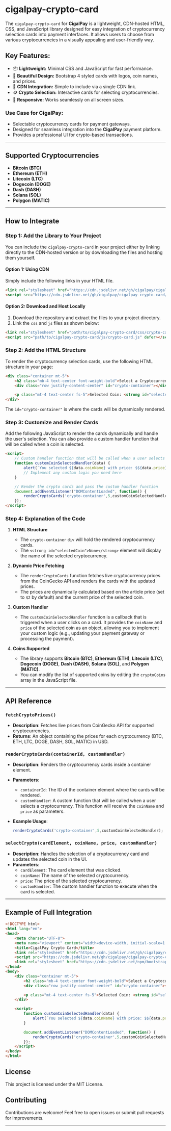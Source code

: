 # cigalpay-crypto-card

The `cigalpay-crypto-card` for **CigalPay** is a lightweight, CDN-hosted HTML, CSS, and JavaScript library designed for easy integration of cryptocurrency selection cards into payment interfaces. It allows users to choose from various cryptocurrencies in a visually appealing and user-friendly way.

## **Key Features:**

- 📦 **Lightweight:** Minimal CSS and JavaScript for fast performance.
- 🎨 **Beautiful Design:** Bootstrap 4 styled cards with logos, coin names, and prices.
- 🔗 **CDN Integration:** Simple to include via a single CDN link.
- 🪙 **Crypto Selection:** Interactive cards for selecting cryptocurrencies.
- 📱 **Responsive:** Works seamlessly on all screen sizes.

### **Use Case for CigalPay:**

- Selectable cryptocurrency cards for payment gateways.
- Designed for seamless integration into the **CigalPay** payment platform.
- Provides a professional UI for crypto-based transactions.

---

## Supported Cryptocurrencies

- **Bitcoin (BTC)**
- **Ethereum (ETH)**
- **Litecoin (LTC)**
- **Dogecoin (DOGE)**
- **Dash (DASH)**
- **Solana (SOL)**
- **Polygon (MATIC)**

---

## How to Integrate

### Step 1: Add the Library to Your Project

You can include the `cigalpay-crypto-card` in your project either by linking directly to the CDN-hosted version or by downloading the files and hosting them yourself.

#### **Option 1: Using CDN**

Simply include the following links in your HTML file.

```html
<link rel="stylesheet" href="https://cdn.jsdelivr.net/gh/cigalpay/cigalpay-crypto-card/css/crypto-card.css">
<script src="https://cdn.jsdelivr.net/gh/cigalpay/cigalpay-crypto-card/js/crypto-card.js" defer></script>
```

#### **Option 2: Download and Host Locally**

1. Download the repository and extract the files to your project directory.
2. Link the `css` and `js` files as shown below:

```html
<link rel="stylesheet" href="path/to/cigalpay-crypto-card/css/crypto-card.css">
<script src="path/to/cigalpay-crypto-card/js/crypto-card.js" defer></script>
```

### Step 2: Add the HTML Structure

To render the cryptocurrency selection cards, use the following HTML structure in your page:

```html
<div class="container mt-5">
    <h2 class="mb-4 text-center font-weight-bold">Select a Cryptocurrency for Payment</h2>
    <div class="row justify-content-center" id="crypto-container"></div>

    <p class="mt-4 text-center fs-5">Selected Coin: <strong id="selectedCoin">None</strong></p>
</div>
```

The `id="crypto-container"` is where the cards will be dynamically rendered.

### Step 3: Customize and Render Cards

Add the following JavaScript to render the cards dynamically and handle the user's selection. You can also provide a custom handler function that will be called when a coin is selected.

```html
<script>
    // Custom handler function that will be called when a user selects a coin
    function customCoinSelectedHandler(data) {
        alert(`You selected ${data.coinName} with price: $${data.price}`);
        // Implement any custom logic you need here
    }

    // Render the crypto cards and pass the custom handler function
    document.addEventListener("DOMContentLoaded", function() {
        renderCryptoCards('crypto-container',5,customCoinSelectedHandler);
    });
</script>
```

### Step 4: Explanation of the Code

1. **HTML Structure**
   - The `crypto-container` `div` will hold the rendered cryptocurrency cards.
   - The `<strong id="selectedCoin">None</strong>` element will display the name of the selected cryptocurrency.

2. **Dynamic Price Fetching**
   - The `renderCryptoCards` function fetches live cryptocurrency prices from the CoinGecko API and renders the cards with the updated prices.
   - The prices are dynamically calculated based on the article price (set to `$2` by default) and the current price of the selected coin.

3. **Custom Handler**
   - The `customCoinSelectedHandler` function is a callback that is triggered when a user clicks on a card. It provides the `coinName` and `price` of the selected coin as an object, allowing you to implement your custom logic (e.g., updating your payment gateway or processing the payment).

4. **Coins Supported**
   - The library supports **Bitcoin (BTC)**, **Ethereum (ETH)**, **Litecoin (LTC)**, **Dogecoin (DOGE)**, **Dash (DASH)**, **Solana (SOL)**, and **Polygon (MATIC)**.
   - You can modify the list of supported coins by editing the `cryptoCoins` array in the JavaScript file.

---

## API Reference

### `fetchCryptoPrices()`

- **Description**: Fetches live prices from CoinGecko API for supported cryptocurrencies.
- **Returns**: An object containing the prices for each cryptocurrency (BTC, ETH, LTC, DOGE, DASH, SOL, MATIC) in USD.

### `renderCryptoCards(containerId, customHandler)`

- **Description**: Renders the cryptocurrency cards inside a container element.
- **Parameters**:
  - `containerId`: The ID of the container element where the cards will be rendered.
  - `customHandler`: A custom function that will be called when a user selects a cryptocurrency. This function will receive the `coinName` and `price` as parameters.
- **Example Usage**:

  ```javascript
  renderCryptoCards('crypto-container',5,customCoinSelectedHandler);
  ```

### `selectCrypto(cardElement, coinName, price, customHandler)`

- **Description**: Handles the selection of a cryptocurrency card and updates the selected coin in the UI.
- **Parameters**:
  - `cardElement`: The card element that was clicked.
  - `coinName`: The name of the selected cryptocurrency.
  - `price`: The price of the selected cryptocurrency.
  - `customHandler`: The custom handler function to execute when the card is selected.

---

## Example of Full Integration

```html
<!DOCTYPE html>
<html lang="en">
<head>
    <meta charset="UTF-8">
    <meta name="viewport" content="width=device-width, initial-scale=1.0">
    <title>CigalPay Crypto Card</title>
    <link rel="stylesheet" href="https://cdn.jsdelivr.net/gh/cigalpay/cigalpay-crypto-card/css/crypto-card.css">
    <script src="https://cdn.jsdelivr.net/gh/cigalpay/cigalpay-crypto-card/js/crypto-card.js" defer></script>
    <link rel="stylesheet" href="https://cdn.jsdelivr.net/npm/bootstrap@4.6.0/dist/css/bootstrap.min.css">
</head>
<body>
    <div class="container mt-5">
        <h2 class="mb-4 text-center font-weight-bold">Select a Cryptocurrency for Payment</h2>
        <div class="row justify-content-center" id="crypto-container"></div>

        <p class="mt-4 text-center fs-5">Selected Coin: <strong id="selectedCoin">None</strong></p>
    </div>

    <script>
        function customCoinSelectedHandler(data) {
            alert(`You selected ${data.coinName} with price: $${data.price}`);
        }

        document.addEventListener("DOMContentLoaded", function() {
            renderCryptoCards('crypto-container',5,customCoinSelectedHandler);
        });
    </script>
</body>
</html>
```

## License

This project is licensed under the MIT License.

## Contributing

Contributions are welcome! Feel free to open issues or submit pull requests for improvements.

---
